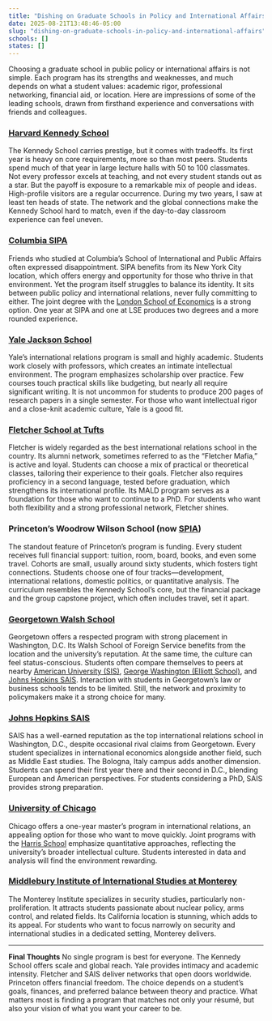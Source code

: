 ```yaml
---
title: "Dishing on Graduate Schools in Policy and International Affairs"
date: 2025-08-21T13:48:46-05:00
slug: "dishing-on-graduate-schools-in-policy-and-international-affairs"
schools: []
states: []
---
```


Choosing a graduate school in public policy or international affairs is not simple. Each program has its strengths and weaknesses, and much depends on what a student values: academic rigor, professional networking, financial aid, or location. Here are impressions of some of the leading schools, drawn from firsthand experience and conversations with friends and colleagues.

### [Harvard Kennedy School](https://www.hks.harvard.edu/)

The Kennedy School carries prestige, but it comes with tradeoffs. Its first year is heavy on core requirements, more so than most peers. Students spend much of that year in large lecture halls with 50 to 100 classmates. Not every professor excels at teaching, and not every student stands out as a star. But the payoff is exposure to a remarkable mix of people and ideas. High-profile visitors are a regular occurrence. During my two years, I saw at least ten heads of state. The network and the global connections make the Kennedy School hard to match, even if the day-to-day classroom experience can feel uneven.

### [Columbia SIPA](https://www.sipa.columbia.edu/)

Friends who studied at Columbia’s School of International and Public Affairs often expressed disappointment. SIPA benefits from its New York City location, which offers energy and opportunity for those who thrive in that environment. Yet the program itself struggles to balance its identity. It sits between public policy and international relations, never fully committing to either. The joint degree with the [London School of Economics](https://www.lse.ac.uk/) is a strong option. One year at SIPA and one at LSE produces two degrees and a more rounded experience.

### [Yale Jackson School](https://jackson.yale.edu/)

Yale’s international relations program is small and highly academic. Students work closely with professors, which creates an intimate intellectual environment. The program emphasizes scholarship over practice. Few courses touch practical skills like budgeting, but nearly all require significant writing. It is not uncommon for students to produce 200 pages of research papers in a single semester. For those who want intellectual rigor and a close-knit academic culture, Yale is a good fit.

### [Fletcher School at Tufts](https://fletcher.tufts.edu/)

Fletcher is widely regarded as the best international relations school in the country. Its alumni network, sometimes referred to as the “Fletcher Mafia,” is active and loyal. Students can choose a mix of practical or theoretical classes, tailoring their experience to their goals. Fletcher also requires proficiency in a second language, tested before graduation, which strengthens its international profile. Its MALD program serves as a foundation for those who want to continue to a PhD. For students who want both flexibility and a strong professional network, Fletcher shines.

### Princeton’s Woodrow Wilson School (now [SPIA](https://spia.princeton.edu/))

The standout feature of Princeton’s program is funding. Every student receives full financial support: tuition, room, board, books, and even some travel. Cohorts are small, usually around sixty students, which fosters tight connections. Students choose one of four tracks—development, international relations, domestic politics, or quantitative analysis. The curriculum resembles the Kennedy School’s core, but the financial package and the group capstone project, which often includes travel, set it apart.

### [Georgetown Walsh School](https://sfs.georgetown.edu/)

Georgetown offers a respected program with strong placement in Washington, D.C. Its Walsh School of Foreign Service benefits from the location and the university’s reputation. At the same time, the culture can feel status-conscious. Students often compare themselves to peers at nearby [American University (SIS)](https://www.american.edu/sis/), [George Washington (Elliott School)](https://elliott.gwu.edu/), and [Johns Hopkins SAIS](https://sais.jhu.edu/). Interaction with students in Georgetown’s law or business schools tends to be limited. Still, the network and proximity to policymakers make it a strong choice for many.

### [Johns Hopkins SAIS](https://sais.jhu.edu/)

SAIS has a well-earned reputation as the top international relations school in Washington, D.C., despite occasional rival claims from Georgetown. Every student specializes in international economics alongside another field, such as Middle East studies. The Bologna, Italy campus adds another dimension. Students can spend their first year there and their second in D.C., blending European and American perspectives. For students considering a PhD, SAIS provides strong preparation.

### [University of Chicago](https://www.uchicago.edu/)

Chicago offers a one-year master’s program in international relations, an appealing option for those who want to move quickly. Joint programs with the [Harris School](https://harris.uchicago.edu/) emphasize quantitative approaches, reflecting the university’s broader intellectual culture. Students interested in data and analysis will find the environment rewarding.

### [Middlebury Institute of International Studies at Monterey](https://www.middlebury.edu/institute/)

The Monterey Institute specializes in security studies, particularly non-proliferation. It attracts students passionate about nuclear policy, arms control, and related fields. Its California location is stunning, which adds to its appeal. For students who want to focus narrowly on security and international studies in a dedicated setting, Monterey delivers.

---

**Final Thoughts**
No single program is best for everyone. The Kennedy School offers scale and global reach. Yale provides intimacy and academic intensity. Fletcher and SAIS deliver networks that open doors worldwide. Princeton offers financial freedom. The choice depends on a student’s goals, finances, and preferred balance between theory and practice. What matters most is finding a program that matches not only your résumé, but also your vision of what you want your career to be.

